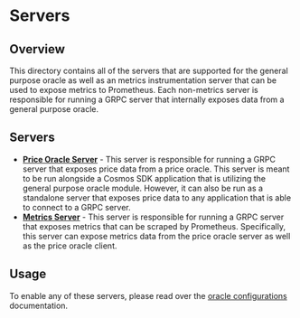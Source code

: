 # Servers

## Overview

This directory contains all of the servers that are supported for the general purpose oracle as well as an metrics instrumentation server that can be used to expose metrics to Prometheus. Each non-metrics server is responsible for running a GRPC server that internally exposes data from a general purpose oracle.


## Servers

* **[Price Oracle Server](./oracle/)** - This server is responsible for running a GRPC server that exposes price data from a price oracle. This server is meant to be run alongside a Cosmos SDK application that is utilizing the general purpose oracle module. However, it can also be run as a standalone server that exposes price data to any application that is able to connect to a GRPC server.
* **[Metrics Server](./metrics/)** - This server is responsible for running a GRPC server that exposes metrics that can be scraped by Prometheus. Specifically, this server can expose metrics data from the price oracle server as well as the price oracle client.

## Usage

To enable any of these servers, please read over the [oracle configurations](../../oracle/config/README.md) documentation.
